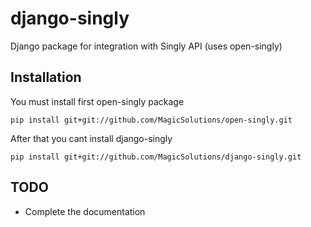 django-singly
=============

Django package for integration with Singly API (uses open-singly)


Installation
------------

You must install first open-singly package

	pip install git+git://github.com/MagicSolutions/open-singly.git


After that you cant install django-singly

	pip install git+git://github.com/MagicSolutions/django-singly.git


TODO
----

 - Complete the documentation
